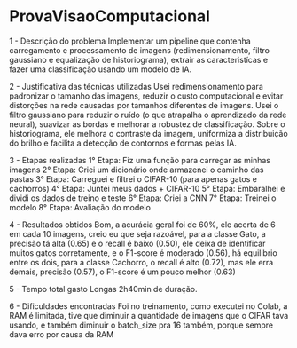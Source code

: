 # ProvaVisaoComputacional

1 - Descrição do problema
Implementar um pipeline que contenha carregamento e processamento de imagens (redimensionamento, filtro gaussiano e equalização de historiograma), extrair as caracteristícas e fazer uma classificação usando um modelo de IA.

2 - Justificativa das técnicas utilizadas
Usei redimensionamento para padronizar o tamanho das imagens, reduzir o custo computacional e evitar distorções na rede causadas por tamanhos diferentes de imagens.
Usei o filtro gaussiano para reduzir o ruído (o que atrapalha o aprendizado da rede neural), suavizar as bordas e melhorar a robustez de classificação.
Sobre o historiograma, ele melhora o contraste da imagem, uniformiza a distribuição do brilho e facilita a detecção de contornos e formas pelas IA.

3 - Etapas realizadas
1° Etapa: Fiz uma função para carregar as minhas imagens
2° Etapa: Criei um dicionário onde armazenei o caminho das pastas
3° Etapa: Carreguei e filtrei o CIFAR-10 (para apenas gatos e cachorros)
4° Etapa: Juntei meus dados + CIFAR-10
5° Etapa: Embaralhei e dividi os dados de treino e teste
6° Etapa: Criei a CNN
7° Etapa: Treinei o modelo
8° Etapa: Avaliação do modelo

4 - Resultados obtidos
Bom, a acurácia geral foi de 60%, ele acerta de 6 em cada 10 imagens, creio eu que seja razoável, para a classe Gato, a precisão tá alta (0.65) e o recall é baixo (0.50), ele deixa de identificar muitos gatos corretamente, e o F1-score é moderado (0.56), há equilibrio entre os dois, para a classe Cachorro, o recall é alto (0.72), mas ele erra demais, precisão (0.57), o F1-score é um pouco melhor (0.63)

5 - Tempo total gasto
Longas 2h40min de duração.

6 - Dificuldades encontradas
Foi no treinamento, como executei no Colab, a RAM é limitada, tive que diminuir a quantidade de imagens que o CIFAR tava usando, e também diminuir o batch_size pra 16 também, porque sempre dava erro por causa da RAM